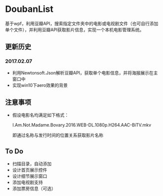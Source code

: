 # DoubanList
基于wpf，利用豆瓣API，搜索指定文件夹中的电影或电视剧文件（也可自行添加单个文件），并利用豆瓣API获取影片信息，实现一个本机电影管理系统。

## 更新历史

### 2017.02.07

* 利用Newtonsoft.Json解析豆瓣API，获取单个电影信息，并将海报展示在主窗口中
* 实现win10下aero效果的背景

## 注意事项

* 假设电影名均满足如下格式：

  I.Am.Not.Madame.Bovary.2016.WEB-DL.1080p.H264.AAC-BiTV.mkv

  即通过名称与发行时间的位置关系获取影片名称

## To Do

* 扫描目录，自动添加
* 设计首页展示控件
* 设计细节展示窗口
* 添加电视剧支持
* 添加票房信息（可选）